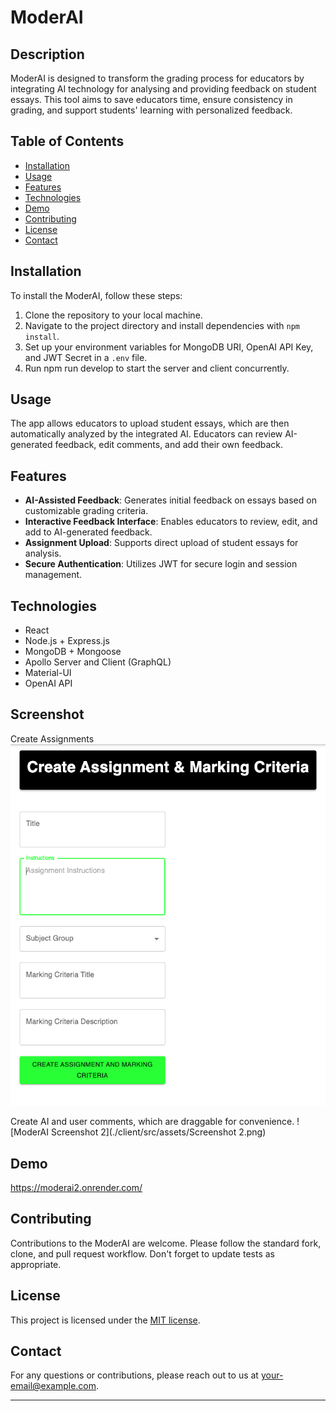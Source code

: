 # ModerAI

## Description

ModerAI is designed to transform the grading process for educators by integrating AI technology for analysing and providing feedback on student essays. This tool aims to save educators time, ensure consistency in grading, and support students' learning with personalized feedback.

## Table of Contents

- [Installation](#installation)
- [Usage](#usage)
- [Features](#features)
- [Technologies](#technologies)
- [Demo](#demo)
- [Contributing](#contributing)
- [License](#license)
- [Contact](#contact)

## Installation

To install the ModerAI, follow these steps:

1. Clone the repository to your local machine.
2. Navigate to the project directory and install dependencies with `npm install`.
3. Set up your environment variables for MongoDB URI, OpenAI API Key, and JWT Secret in a `.env` file.
4. Run npm run develop to start the server and client concurrently.

## Usage

The app allows educators to upload student essays, which are then automatically analyzed by the integrated AI. Educators can review AI-generated feedback, edit comments, and add their own feedback.

## Features

- **AI-Assisted Feedback**: Generates initial feedback on essays based on customizable grading criteria.
- **Interactive Feedback Interface**: Enables educators to review, edit, and add to AI-generated feedback.
- **Assignment Upload**: Supports direct upload of student essays for analysis.
- **Secure Authentication**: Utilizes JWT for secure login and session management.

## Technologies

- React
- Node.js + Express.js
- MongoDB + Mongoose
- Apollo Server and Client (GraphQL)
- Material-UI
- OpenAI API

## Screenshot
Create Assignments
![ModerAI Screenshot](./client/src/assets/Screenshot.png)

Create AI and user comments, which are draggable for convenience.
![ModerAI Screenshot 2](./client/src/assets/Screenshot 2.png)

## Demo

https://moderai2.onrender.com/

## Contributing

Contributions to the ModerAI are welcome. Please follow the standard fork, clone, and pull request workflow. Don't forget to update tests as appropriate.

## License

This project is licensed under the [MIT license](LICENSE.txt).

## Contact

For any questions or contributions, please reach out to us at [your-email@example.com](mailto:your-email@example.com).

---
